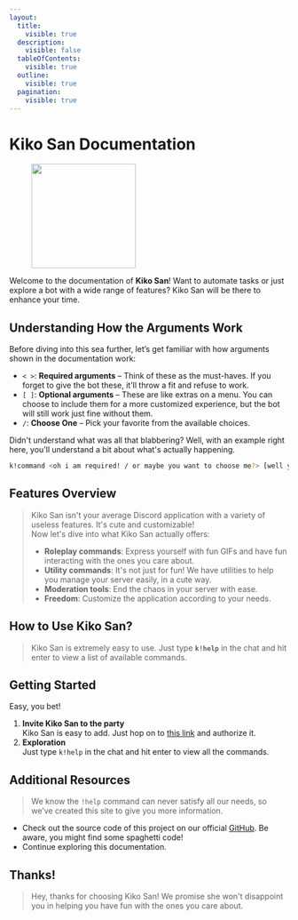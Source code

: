 ```yaml
---
layout:
  title:
    visible: true
  description:
    visible: false
  tableOfContents:
    visible: true
  outline:
    visible: true
  pagination:
    visible: true
---
```


# Kiko San Documentation

<div align="left" data-full-width="true"><figure><img src=".gitbook/assets/KikoSan.png" alt="" width="188"><figcaption></figcaption></figure></div>

Welcome to the documentation of **Kiko San**! Want to automate tasks or just explore a bot with a wide range of features? Kiko San will be there to enhance your time.&#x20;

## Understanding How the Arguments Work

Before diving into this sea further, let’s get familiar with how arguments shown in the documentation work:

* `< >`: **Required arguments** – Think of these as the must-haves. If you forget to give the bot these, it'll throw a fit and refuse to work.
* `[ ]`: **Optional arguments** – These are like extras on a menu. You can choose to include them for a more customized experience, but the bot will still work just fine without them.
* `/`: **Choose One** – Pick your favorite from the available choices.

Didn't understand what was all that blabbering? Well, with an example right here, you'll understand a bit about what's actually happening.

```bash
k!command <oh i am required! / or maybe you want to choose me?> [well you can skip me if you want]
```

## Features Overview

> Kiko San isn't your average Discord application with a variety of useless features. It's cute and customizable!\
> Now let's dive into what Kiko San actually offers:
>
> * **Roleplay commands**: Express yourself with fun GIFs and have fun interacting with the ones you care about.
> * **Utility commands**: It's not just for fun! We have utilities to help you manage your server easily, in a cute way.
> * **Moderation tools**: End the chaos in your server with ease.
> * **Freedom**: Customize the application according to your needs.

## How to Use Kiko San?

> Kiko San is extremely easy to use. Just type **`k!help`** in the chat and hit enter to view a list of available commands.

## Getting Started

Easy, you bet!

1. **Invite Kiko San to the party**\
   Kiko San is easy to add. Just hop on to [this link](https://discord.com/api/oauth2/authorize?client_id=1288827343581872259\&scope=applications.commands+bot\&permissions=8) and authorize it.
2. **Exploration**\
   Just type `k!help` in the chat and hit enter to view all the commands.

## Additional Resources

> We know the `!help` command can never satisfy all our needs, so we’ve created this site to give you more information.

* Check out the source code of this project on our official [GitHub](https://github.com/Kiko-Labs/Kiko-San). Be aware, you might find some spaghetti code!
* Continue exploring this documentation.

## Thanks!

> Hey, thanks for choosing Kiko San! We promise she won't disappoint you in helping you have fun with the ones you care about.
